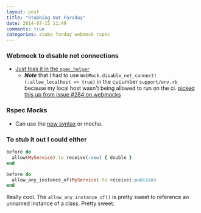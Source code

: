 ```yaml
---
layout: post
title: "Stubbing Out Faraday"
date: 2014-07-15 11:49
comments: true
categories: stubs farday webmock rspec
---
```


### Webmock to disable net connections
  - [Just toss it in the `spec_helper`](https://github.com/bblimke/webmock#real-requests-to-network-can-be-allowed-or-disabled)
    - ***Note*** that I had to use `WebMock.disable_net_connect!(:allow_localhost => true)` in the cucumber `support/env.rb` because my local host wasn't being allowed to run on the ci. [picked this up from issue #284 on webmocks](https://github.com/bblimke/webmock/issues/284)

### Rspec Mocks
  - Can use the [new syntax](https://github.com/rspec/rspec-mocks#method-stubs) or mocha.

### To stub it out I could either

```ruby These Both Work
before do
  allow(MyService).to receive(:new) { double }
end

before do
  allow_any_instance_of(MyService).to receive(:publish)
end
```

Really cool. The `allow_any_instance_of()` is pretty sweet to reference an unnamed instance of a class. Pretty sweet.
